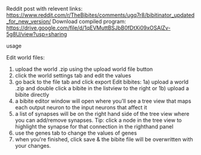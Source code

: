 Reddit post with relevent links: https://www.reddit.com/r/TheBibites/comments/ugq7r8/bibitinator_updated_for_new_version/
Download compiled program: https://drive.google.com/file/d/1qEVMuttBSJbB0fDtXi09xOSAlZv-5g8U/view?usp=sharing

usage

Edit world files:
1) upload the world .zip using the upload world file button
2) click the world settings tab and edit the values
3) go back to the file tab and click export
Edit bibites:
1a) upload a world .zip and double click a bibite in the listview to the right
or
1b) upload a bibite directly
2) a bibite editor window will open where you'll see a tree view that maps each output neuron to the input neurons that affect it
3) a list of synapses will be on the right hand side of the tree view where you can add/remove synapses. Tip: click a node in the tree view to highlight the synapse for that connection in the righthand panel
4) use the genes tab to change the values of genes
5) when you're finished, click save & the bibite file will be overwritten with your changes.
